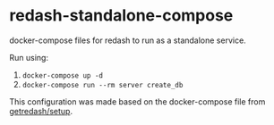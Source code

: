 # redash-standalone-compose
docker-compose files for redash to run as a standalone service.

Run using:
1. `docker-compose up -d`
1. `docker-compose run --rm server create_db`

This configuration was made based on the docker-compose file from [getredash/setup](https://github.com/getredash/setup).
